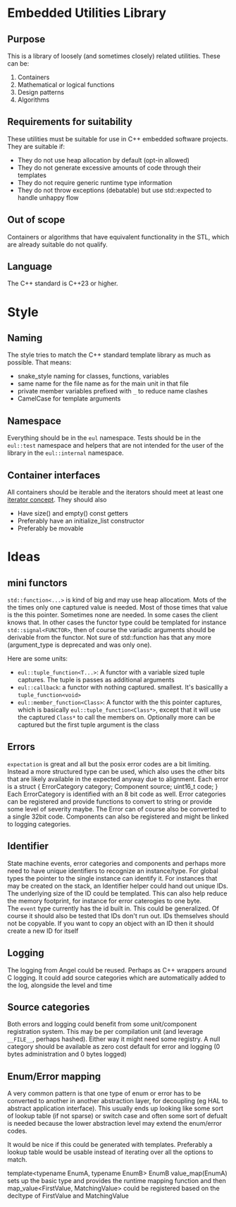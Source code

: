 # Embedded Utilities Library 

## Purpose 

This is a library of loosely (and sometimes closely) related utilities. These can be: 
1) Containers
1) Mathematical or logical functions 
1) Design patterns
1) Algorithms 


## Requirements for suitability 
These utilities must be suitable for use in C++ embedded software projects. 
They are suitable if: 
- They do not use heap allocation by default (opt-in allowed)
- They do not generate excessive amounts of code through their templates
- They do not require generic runtime type information 
- They do not throw exceptions (debatable) but use std::expected to handle unhappy flow 

## Out of scope 

Containers or algorithms that have equivalent functionality in the STL, which are already suitable 
do not qualify. 

## Language 
The C++ standard is C++23 or higher. 

# Style 

## Naming 
The style tries to match the C++ standard template library as much as possible. That means: 
* snake_style naming for classes, functions, variables
* same name for the file name as for the main unit in that file 
* private member variables prefixed with `_` to reduce name clashes
* CamelCase for template arguments

## Namespace 
Everything should be in the `eul` namespace. Tests should be in the `eul::test` namespace and 
helpers that are not intended for the user of the library in the `eul::internal` namespace. 

## Container interfaces  
All containers should be iterable and the iterators should meet at least one [iterator concept](https://en.cppreference.com/w/cpp/header/iterator.html). They should also 
- Have size() and empty() const getters
- Preferably have an initialize_list constructor 
- Preferably be movable 

# Ideas

## mini functors 

`std::function<...>` is kind of big and may use heap allocatiom. Mots of the the times only one 
captured value is needed. Most of those times that value is the this pointer. Sometimes none are needed. 
In some cases the client knows that. In other cases the functor type could be templated for instance
`std::signal<FUNCTOR>`, then of course the variadic arguments should be derivable from the functor. Not sure of std::function has that any more (argument_type is deprecated and was only one).

Here are some units: 
- `eul::tuple_function<T...>`: A functor with a variable sized tuple captures. The tuple is passes as additional arguments
- `eul::callback`: a functor with nothing captured. smallest. It's basicallly a `tuple_function<void>`
- `eul::member_function<Class>`: A functor with the this pointer captures, which is basically 
   `eul::tuple_function<Class*>`, except that it will use the captured `Class*` to call the members on. Optionally more can be captured but the first tuple argument is the class 

## Errors 
`expectation` is great and all but the posix error codes are a bit limiting. Instead a more structured type can be used, which also uses the other bits that are likely available in the expected anyway due to alignment.
Each error is a struct { ErrorCategory category; Component source; uint16_t code; } 
Each ErrorCategory is identified with an 8 bit code as well. Error categories can be registered 
and provide functions to convert to string or provide some level of severity maybe. The Error 
can of course also be converted to a single 32bit code.
Components can also be registered and might be linked to logging categories. 

## Identifier 
State machine events, error categories and components and perhaps more need to have unique identifiers to recognize 
an instance/type. For global types the pointer to the single instance can identify it. For instances that may be created 
on the stack, an Identifier helper could hand out unique IDs. 
The underlying size of the ID could be templated. This can also help reduce the memory footprint, for instance for 
error caterogies to one byte.  
The `event` type currently has the id built in. This could be generalized. Of course it should also be tested 
that IDs don't run out. 
IDs themselves should not be copyable. If you want to copy an object with an ID then it should create a new ID for itself  

## Logging 
The logging from Angel could be reused. Perhaps as C++ wrappers around C logging.
It could add source categories which are automatically added to the log, alongside the level and time 

## Source categories 
Both errors and logging could benefit from some unit/component registration system. This may be 
per compilation unit (and leverage `__FILE__`, perhaps hashed). Either way it might need some registry. 
A null category should be available as zero cost default for error and logging (0 bytes administration and 0 bytes logged)

## Enum/Error mapping

A very common pattern is that one type of enum or error has to be converted to another in another abstraction layer, for decoupling (eg HAL to abstract application interface). This usually ends up
looking like some sort of lookup table (if not sparse) or switch case and often some sort of defualt is needed because the lower abstraction level may extend the enum/error codes.

It would be nice if this could be generated with templates. Preferably a lookup table would be usable instead of iterating over all the options to match. 

template<typename EnumA, typename EnumB>
EnumB value_map(EnumA)  sets up the basic type and provides the runtime mapping function and then 
map_value<FirstValue, MatchingValue> could be registered based on the decltype of FirstValue and MatchingValue  